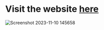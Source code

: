 <h1>Visit the website  <a href = 'https://medium-blog-app-pi.vercel.app/'>here</a></h1>

![Screenshot 2023-11-10 145658](https://github.com/Faisal25DEC/Medium-Clone/assets/136161964/765a6aa3-8ab8-4db8-98f4-002be4f2a631)
